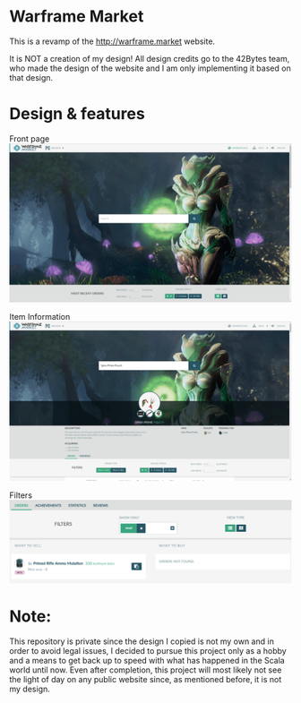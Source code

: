 # Warframe Market

This is a revamp of the http://warframe.market website.

It is NOT a creation of my design! All design credits go to the 42Bytes team, who made the design of the website and I am only implementing it based on that design.

# Design & features

Front page
![Front Page](/public/images/Design/SPAdesign.png)

Item Information
![Item Info](/public/images/Design/itemInfo2.png)

Filters
![](/public/images/Design/filter-3.png)

# Note:
This repository is private since the design I copied is not my own and in order to avoid legal issues, I decided to pursue this project only as a hobby and a means to get back up to speed with what has happened in the Scala world until now. Even after completion, this project will most likely not see the light of day on any public website since, as mentioned before, it is not my design.
